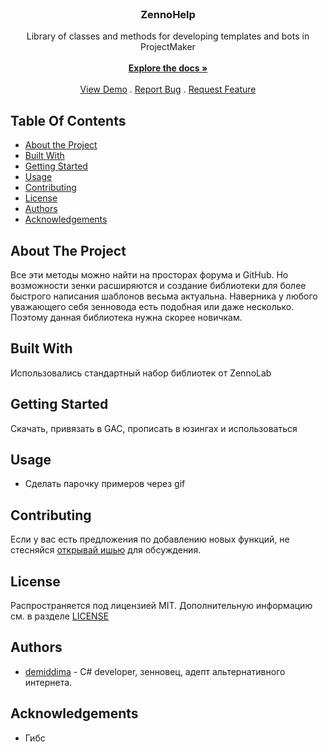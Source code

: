 <br/>
<p align="center">

  <h3 align="center">ZennoHelp</h3>

  <p align="center">
    Library of classes and methods for developing templates and bots in ProjectMaker
    <br/>
    <br/>
    <a href="https://github.com/demiddima/ZennoHelper"><strong>Explore the docs »</strong></a>
    <br/>
    <br/>
    <a href="https://github.com/demiddima/ZennoHelper">View Demo</a>
    .
    <a href="https://github.com/demiddima/ZennoHelper/issues">Report Bug</a>
    .
    <a href="https://github.com/demiddima/ZennoHelper/issues">Request Feature</a>
  </p>
</p>

## Table Of Contents

* [About the Project](#about-the-project)
* [Built With](#built-with)
* [Getting Started](#getting-started)
* [Usage](#usage)
* [Contributing](#contributing)
* [License](#license)
* [Authors](#authors)
* [Acknowledgements](#acknowledgements)

## About The Project

Все эти методы можно найти на просторах форума и GitHub. Но возможности зенки расширяются и создание библиотеки для более быстрого написания шаблонов весьма актуальна. Наверника у любого уважающего себя зенновода есть подобная или даже несколько. Поэтому данная библиотека нужна скорее новичкам.
## Built With

Использовались стандартный набор библиотек от ZennoLab

## Getting Started

Скачать, привязать в GAC, прописать в юзингах и использоваться

## Usage

- Сделать парочку примеров через gif

## Contributing

Если у вас есть предложения по добавлению новых функций, не стесняйся [открывай ишью](https://github.com/demiddima/ZennoHelper/issues/new) для обсуждения.

## License

Распространяется под лицензией MIT. Дополнительную информацию см. в разделе [LICENSE](https://github.com/demiddima/ZennoHelper/blob/main/LICENSE)

## Authors

* [demiddima](https://github.com/demiddima) - C# developer, зенновец, адепт альтернативного интернета.

## Acknowledgements

* Гибс

